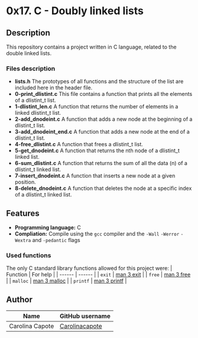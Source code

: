 # 0x17. C - Doubly linked lists

## Description
This repository contains a project written in C language, related to the double linked lists.

### Files description

- **lists.h**
The prototypes of all functions and the structure of the list are included here in the header file.
- **0-print_dlistint.c**
This file contains a function that prints all the elements of a dlistint_t list.
- **1-dlistint_len.c**
A function that returns the number of elements in a linked dlistint_t list.
- **2-add_dnodeint.c**
 A function that adds a new node at the beginning of a dlistint_t list.
 - **3-add_dnodeint_end.c**
  A function that adds a new node at the end of a dlistint_t list.
  - **4-free_dlistint.c**
  A function that frees a dlistint_t list.
  - **5-get_dnodeint.c**
  A function that returns the nth node of a dlistint_t linked list.
  - **6-sum_dlistint.c**
  A function that returns the sum of all the data (n) of a dlistint_t linked list.
  - **7-insert_dnodeint.c**
  A function that inserts a new node at a given position.
  - **8-delete_dnodeint.c**
  A function that deletes the node at a specific index of a dlistint_t linked list.

  ## Features

  - **Programming language:** C
  - **Compliation:** Compile using the `gcc` compiler and the `-Wall` `-Werror` `-Wextra` and `-pedantic` flags

  ### Used functions
  The only C standard library functions allowed for this project were:
  | Function | For help |
  | ------ | ------ |
  | `exit` | [man 3 exit](https://www.man7.org/linux/man-pages/man3/exit.3.html) |
  | `free` | [man 3 free](https://linux.die.net/man/3/free) |
  | `malloc` | [man 3 malloc](https://www.man7.org/linux/man-pages/man3/malloc.3.html) |
  | `printf` | [man 3 printf](https://www.man7.org/linux/man-pages/man3/printf.3.html) |

  ## Author

  | Name | GitHub username |
  | ------ | ------ |
  | Carolina Capote | [Carolinacapote](https://github.com/Carolinacapote) |
  